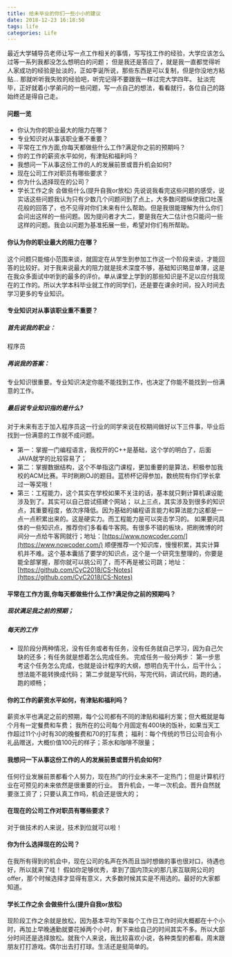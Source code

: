 ```yaml
---
title: 给未毕业的你们一些小小的建议
date: 2018-12-23 16:18:50
tags: life
categories: Life
---
```

最近大学辅导员老师让写一点工作相关的事情，写写找工作的经验，大学应该怎么过等一系列我都没怎么想明白的问题；
但是我还是答应了，就是我一直都觉得听人家成功的经验是扯淡的，正如李诞所说，那些东西是可以复制，但是你没地方粘贴... 
那就听听我失败的经验吧，听完记得不要跟我一样过完大学四年。
扯淡完毕，正好就着小学弟问的一些问题，写一点自己的想法，看看就行，各位自己的路始终还是得自己走。
<!-- more -->
#### 问题一览
- 你认为你的职业最大的阻力在哪？
- 专业知识对从事该职业重不重要？
- 平常在工作方面,你每天都做些什么工作?满足你之前的预期吗？
- 你的工作的薪资水平如何，有津贴和福利吗？
- 我想问一下从事这份工作的人的发展前景或晋升机会如何?
- 现在公司工作对职员有哪些要求？
- 你为什么选择现在的公司？
- 学长工作之余 会做些什么(提升自我or放松)
先说说我看完这些问题的感受，说实话这些问题我认为只有少数几个问题问到了点上，大多数问题纵使我口吐莲花般的回答了，也不见得对你们未来有什么帮助。但是我很能理解为什么你们会问出这样的一些问题。因为提问者才大二，要是我在大二估计也只能问一些这样的问题。我会以问题为基准拓展一些，希望对你们有所帮助。

#### 你认为你的职业最大的阻力在哪？
这个问题只能缩小范围来谈，就固定在从学生到参加工作这一个阶段来谈，才能回答的比较好。对于我来说最大的阻力就是技术深度不够，基础知识略显单薄，这是在我众多面试中听到的最多的评价。单从课堂上学到的那些知识是不足以应付我现在的工作的。所以大学本科毕业就工作的同学们，还是要在课余时间，投入时间去学习更多的专业知识。
#### 专业知识对从事该职业重不重要？
##### 首先说我的职业：
程序员
##### 再说我的答案：
专业知识很重要。专业知识决定你能不能找到工作，也决定了你能不能找到一份满意的工作。
##### 最后说专业知识指的是什么?
对于未来有志于加入程序员这一行业的同学来说在校期间做好以下三件事，毕业后找到一份满意的工作就不成问题。
- 第一：掌握一门编程语言，我校开的C++是基础，这个学的明白了，后面JAVA就学的比较容易了；
- 第二：掌握数据结构，这个不单指这门课程，更加重要的是算法，积极参加我校的ACM比赛。平时刷刷OJ的题目。蓝桥杯记得参加，数统院有你们学长拿过一等奖哦！
- 第三：工程能力，这个其实在学校如果不关注的话，基本就只剩计算机课设能涉及到了。其实可以自己尝试搭建个网站；
以上三点，其实涉及到很多的知识点，其重要程度，依次序降低。因为基础的编程语言能力和算法能力这都是一点一点积累出来的。这是硬实力。而工程能力是可以突击学习的。
如果要问具体的一些知识点，推荐你们多看看牛客网。有很多不错的板块，把刷微博的时间分一点给牛客网就行；地址：[https://www.nowcoder.com/](https://www.nowcoder.com/)
顺便推荐一个知识库，慢慢积累，其实计算机并不难。这个基本囊括了要学的知识点，这个是一个研究生整理的，你要是能全部掌握，那你就可以挑公司了，而不再是被公司跳；地址： [https://github.com/CyC2018/CS-Notes](https://github.com/CyC2018/CS-Notes)
#### 平常在工作方面,你每天都做些什么工作?满足你之前的预期吗？
##### 现状满足我之前的预期；
##### 每天的工作
- 现阶段分两种情况，没有任务或者有任务，没有任务就自己学习，因为自己欠缺的还多；有任务就是想着怎么完成任务。
完成任务一般分两步： 第一步思考这个任务怎么完成，也就是设计程序的大纲，想明白先干什么，后干什么；想法能不能转换成代码；
第二步就是写代码，写完代码，调试代码，跑的通，跑的顺畅；
#### 你的工作的薪资水平如何，有津贴和福利吗？
薪资水平也满足之前的预期，每个公司都有不同的津贴和福利方案；但大概就是每个月有一定餐费和车费；
我所在的公司每个月固定有400块的饭补，如果当天工作超过11个小时有30的晚餐费和70的打车费；
福利：每个传统的节日公司会有小礼品赠送，大概价值100元的样子；茶水和咖啡不限量；
#### 我想问一下从事这份工作的人的发展前景或晋升机会如何?
任何行业发展前景都看个人努力，现在热门的行业未来不一定热门；但是计算机行业在可预见的未来依然是很重要的行业。
晋升机会，一年一次机会。晋升自然就要涨工资了；只要认真工作吗，机会还是很大的；
#### 在现在的公司工作对职员有哪些要求？
对于做技术的人来说，技术到位就可以啦！
#### 你为什么选择现在的公司？
在我所有得到的机会中，现在公司的名声在外而且当时想做的事也很对口，待遇也好，所以就来了哇！
假如你足够优秀，拿到了国内顶尖的那几家互联网公司的offer，那个时候选择才显得有意义，大多数时候其实是不用选的。最好的大家都知道。
#### 学长工作之余 会做些什么(提升自我or放松)
现阶段工作之余就是放松，因为基本平均下来每个工作日工作时间大概都在十个小时，再加上早晚通勤就要花掉两个小时，剩下来给自己的时间其实不多。所以大部分时间还是选择放松。就我个人来说，我比较喜欢小说，各种类型的都看。周末跟朋友打打游戏。偶尔出去打打球。生活还是挺简单的。
